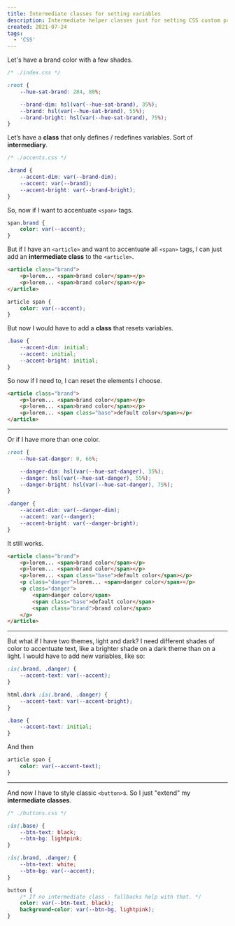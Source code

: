 ```yaml
---
title: Intermediate classes for setting variables
description: Intermediate helper classes just for setting CSS custom properties.
created: 2021-07-24
tags:
  - 'CSS'
---
```


Let's have a brand color with a few shades.

```css
/* ./index.css */

:root {
	--hue-sat-brand: 284, 80%;

	--brand-dim: hsl(var(--hue-sat-brand), 35%);
	--brand: hsl(var(--hue-sat-brand), 55%);
	--brand-bright: hsl(var(--hue-sat-brand), 75%);
}
```

Let’s have a **class** that only defines / redefines variables. Sort of **intermediary**.

```css
/* ./accents.css */

.brand {
	--accent-dim: var(--brand-dim);
	--accent: var(--brand);
	--accent-bright: var(--brand-bright);
}
```

So, now if I want to accentuate `<span>` tags.

```css
span.brand {
	color: var(--accent);
}
```

But if I have an `<article>` and want to accentuate all `<span>` tags, I can just add an **intermediate class** to the `<article>`.

```html
<article class="brand">
	<p>lorem... <span>brand color</span></p>
	<p>lorem... <span>brand color</span></p>
</article>
```

```css
article span {
	color: var(--accent);
}
```

But now I would have to add a **class** that resets variables.

```css
.base {
	--accent-dim: initial;
	--accent: initial;
	--accent-bright: initial;
}
```

So now if I need to, I can reset the elements I choose.

```html
<article class="brand">
	<p>lorem... <span>brand color</span></p>
	<p>lorem... <span>brand color</span></p>
	<p>lorem... <span class="base">default color</span></p>
</article>
```

---

Or if I have more than one color.

```css
:root {
	--hue-sat-danger: 0, 66%;

	--danger-dim: hsl(var(--hue-sat-danger), 35%);
	--danger: hsl(var(--hue-sat-danger), 55%);
	--danger-bright: hsl(var(--hue-sat-danger), 75%);
}

.danger {
	--accent-dim: var(--danger-dim);
	--accent: var(--danger);
	--accent-bright: var(--danger-bright);
}
```

It still works.

```html
<article class="brand">
	<p>lorem... <span>brand color</span></p>
	<p>lorem... <span>brand color</span></p>
	<p>lorem... <span class="base">default color</span></p>
	<p class="danger">lorem... <span>danger color</span></p>
	<p class="danger">
		<span>danger color</span>
		<span class="base">default color</span>
		<span class="brand">brand color</span>
	</p>
</article>
```

---

But what if I have two themes, light and dark? I need different shades of color to accentuate text, like a brighter shade on a dark theme than on a light. I would have to add new variables, like so:

```css
:is(.brand, .danger) {
	--accent-text: var(--accent);
}

html.dark :is(.brand, .danger) {
	--accent-text: var(--accent-bright);
}

.base {
	--accent-text: initial;
}
```

And then

```css
article span {
	color: var(--accent-text);
}
```

---

And now I have to style classic `<button>`s. So I just "extend" my **intermediate classes**.

```css
/* ./buttons.css */

:is(.base) {
	--btn-text: black;
	--btn-bg: lightpink;
}

:is(.brand, .danger) {
	--btn-text: white;
	--btn-bg: var(--accent);
}

button {
	/* If no intermediate class - fallbacks help with that. */
	color: var(--btn-text, black);
	background-color: var(--btn-bg, lightpink);
}
```
